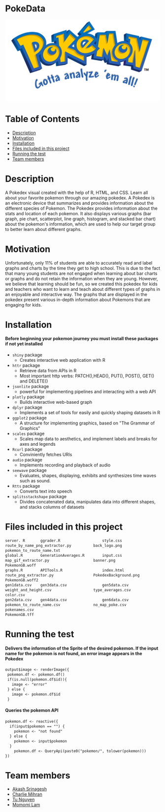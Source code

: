 # PokeData
<img src="./assets/imgs/banner.png"/>

# Table of Contents
- [Description](#description)
- [Motivation](#motivation)
- [Installation](#installation)
- [Files included in this project](#files-included-in-this-project)
- [Running the test](#running-the-test)
- [Team members](#team-members)

# Description 
A Pokedex visual created with the help of R, HTML, and CSS. Learn all about your favorite pokemon through our amazing pokedex.
A Pokedex is an electronic device that summarizes and provides information about the different species of Pokemon. The Pokedex provides information about the stats and location of each pokemon. It also displays various graphs (bar graph, pie chart, scatterplot, line graph, histogram, and stacked bar chart) about the pokemon's information, which are used to help our target group to better learn about different graphs.  

# Motivation
Unfortunately, only 11% of students are able to accurately read and label graphs and charts by the time they get to high school. This is due to the fact that many young students are not engaged when learning about bar charts or graphs and do not retain the information when they are young. However, we believe that learning should be fun, so we created this pokedex for kids and teachers who want to learn and teach about different types of graphs in an enjoyable and interactive way. The graphs that are displayed in the pokedex present various in-depth information about Pokemons that are engaging for kids. 

# Installation
#### Before beginning your pokemon journey you must install these packages if not yet installed

* `shiny` package
  * Creates interactive web application with R
* `httr` package
  * Retrieve data from APIs in R 
  * Most important http verbs: PATCH(),HEAD(), PUT(), POST(), GET() and DELETE()
* `jsonlite` package
  * powerful for implementing pipelines and interacting with a web API
* `plotly` package
  * Builds interactive web-based graph
* `dplyr` package
  * Implements a set of tools for easily and quickly shaping datasets in R
* `ggplot2` package
  * A structure for implementing graphics, based on "The Grammar of Graphics"
* `scales` package
  * Scales map data to aesthetics, and implement labels and breaks for axes and legends
* `Rcurl` package
  * Conviniently fetches URIs
* `audio` package
  * Implements recording and playback of audio
* `seewave` package 
  * Evaluates, shapes, displaying, exhibits and synthesizes time waves such as sound.
* `Rtts` package
  * Converts text into speech
* `splitsstackshape` package
  * Divides concatenated data, manipulates data into different shapes, and stacks columns of datasets


# Files included in this project
    server. R       ggrader.R                   style.css           route_by_name_png_extractor.py          back_logo.png           pokemon_to_route_name.txt 
    global.R        GenerationAverages.R        input.css           map_gif_extractor.py                    banner.png              PokemonGB.woff
    graphs.R        APITools.R                  index.html          route_png_extractor.py                  PokedexBackground.png   PokemonGB.woff2 
    gen1data.csv    gen3data.csv                gen5data.csv        weight_and_height.csv                   type_averages.csv       color.csv 
    gen2data.csv    gen4data.csv                gen6data.csv        pokemon_to_route_name.csv               no_map_poke.csv         pokenames.csv 
    PokemonGB.tff
 


# Running the test
#### Delivers the information of the Sprite of the desired pokemon. If the input name for the pokemon is not found, an error image appears in the Pokedex

 ```
output$image <- renderImage({
  pokemon.df <- pokemon.df()
  if(is.null(pokemon.df$id)){
    image <- "error"
  } else {
    image <- pokemon.df$id
  }
```

#### Queries the pokemon API
```
pokemon.df <- reactive({
  if(input$pokemon == "") {
    pokemon <- "not found"
  } else {
    pokemon <- input$pokemon
  }
    pokemon.df <- QueryApi(paste0("pokemon/", tolower(pokemon)))    
})
```

 # Team members
* [Akash Srinagesh](https://github.com/asrinagesh)
* [Charlie Mihran](https://github.com/cmihran)
* [Tu Nguyen](https://github.com/nguyet04)
* [Momomi Lam](https://github.com/momomilam)